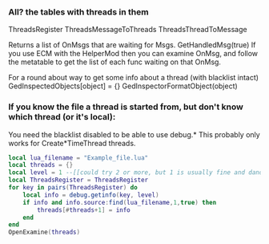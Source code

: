 ### All? the tables with threads in them
ThreadsRegister
ThreadsMessageToThreads
ThreadsThreadToMessage

Returns a list of OnMsgs that are waiting for Msgs.
GetHandledMsg(true)
If you use ECM with the HelperMod then you can examine OnMsg, and follow the metatable to get the list of each func waiting on that OnMsg.

For a round about way to get some info about a thread (with blacklist intact)
GedInspectedObjects[object] = {}
GedInspectorFormatObject(object)

### If you know the file a thread is started from, but don't know which thread (or it's local):
You need the blacklist disabled to be able to use debug.*
This probably only works for Create*TimeThread threads.
```lua
local lua_filename = "Example_file.lua"
local threads = {}
local level = 1 --[[could try 2 or more, but 1 is usually fine and dandy.--]]
local ThreadsRegister = ThreadsRegister
for key in pairs(ThreadsRegister) do
	local info = debug.getinfo(key, level)
	if info and info.source:find(lua_filename,1,true) then
		threads[#threads+1] = info
	end
end
OpenExamine(threads)
```